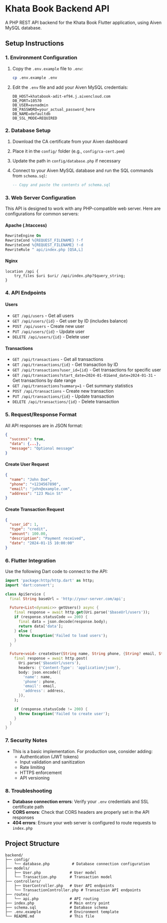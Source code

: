 # Khata Book Backend API

A PHP REST API backend for the Khata Book Flutter application, using Aiven MySQL database.

## Setup Instructions

### 1. Environment Configuration

1. Copy the `.env.example` file to `.env`:
   ```bash
   cp .env.example .env
   ```

2. Edit the `.env` file and add your Aiven MySQL credentials:
   ```
   DB_HOST=khatabook-adit-ef94.j.aivencloud.com
   DB_PORT=10570
   DB_USER=avnadmin
   DB_PASSWORD=your_actual_password_here
   DB_NAME=defaultdb
   DB_SSL_MODE=REQUIRED
   ```

### 2. Database Setup

1. Download the CA certificate from your Aiven dashboard
2. Place it in the `config/` folder (e.g., `config/ca-cert.pem`)
3. Update the path in `config/database.php` if necessary

2. Connect to your Aiven MySQL database and run the SQL commands from `schema.sql`:
   ```sql
   -- Copy and paste the contents of schema.sql
   ```

### 3. Web Server Configuration

This API is designed to work with any PHP-compatible web server. Here are configurations for common servers:

#### Apache (.htaccess)
```apache
RewriteEngine On
RewriteCond %{REQUEST_FILENAME} !-f
RewriteCond %{REQUEST_FILENAME} !-d
RewriteRule ^ api/index.php [QSA,L]
```

#### Nginx
```nginx
location /api {
    try_files $uri $uri/ /api/index.php?$query_string;
}
```

### 4. API Endpoints

#### Users

- `GET /api/users` - Get all users
- `GET /api/users/{id}` - Get user by ID (includes balance)
- `POST /api/users` - Create new user
- `PUT /api/users/{id}` - Update user
- `DELETE /api/users/{id}` - Delete user

#### Transactions

- `GET /api/transactions` - Get all transactions
- `GET /api/transactions/{id}` - Get transaction by ID
- `GET /api/transactions?user_id={id}` - Get transactions for specific user
- `GET /api/transactions?start_date=2024-01-01&end_date=2024-01-31` - Get transactions by date range
- `GET /api/transactions?summary=1` - Get summary statistics
- `POST /api/transactions` - Create new transaction
- `PUT /api/transactions/{id}` - Update transaction
- `DELETE /api/transactions/{id}` - Delete transaction

### 5. Request/Response Format

All API responses are in JSON format:

```json
{
  "success": true,
  "data": {...},
  "message": "Optional message"
}
```

#### Create User Request
```json
{
  "name": "John Doe",
  "phone": "+1234567890",
  "email": "john@example.com",
  "address": "123 Main St"
}
```

#### Create Transaction Request
```json
{
  "user_id": 1,
  "type": "credit",
  "amount": 100.00,
  "description": "Payment received",
  "date": "2024-01-15 10:00:00"
}
```

### 6. Flutter Integration

Use the following Dart code to connect to the API:

```dart
import 'package:http/http.dart' as http;
import 'dart:convert';

class ApiService {
  final String baseUrl = 'http://your-server.com/api';

  Future<List<dynamic>> getUsers() async {
    final response = await http.get(Uri.parse('$baseUrl/users'));
    if (response.statusCode == 200) {
      final data = json.decode(response.body);
      return data['data'];
    } else {
      throw Exception('Failed to load users');
    }
  }

  Future<void> createUser(String name, String phone, {String? email, String? address}) async {
    final response = await http.post(
      Uri.parse('$baseUrl/users'),
      headers: {'Content-Type': 'application/json'},
      body: json.encode({
        'name': name,
        'phone': phone,
        'email': email,
        'address': address,
      }),
    );

    if (response.statusCode != 200) {
      throw Exception('Failed to create user');
    }
  }
}
```

### 7. Security Notes

- This is a basic implementation. For production use, consider adding:
  - Authentication (JWT tokens)
  - Input validation and sanitization
  - Rate limiting
  - HTTPS enforcement
  - API versioning

### 8. Troubleshooting

- **Database connection errors**: Verify your `.env` credentials and SSL certificate path
- **CORS errors**: Check that CORS headers are properly set in the API responses
- **404 errors**: Ensure your web server is configured to route requests to `index.php`

## Project Structure

```
backend/
├── config/
│   └── database.php          # Database connection configuration
├── models/
│   ├── User.php             # User model
│   └── Transaction.php      # Transaction model
├── controllers/
│   ├── UserController.php   # User API endpoints
│   └── TransactionController.php # Transaction API endpoints
├── routes/
│   └── api.php              # API routing
├── index.php                # Main entry point
├── schema.sql               # Database schema
├── .env.example             # Environment template
└── README.md                # This file
```
